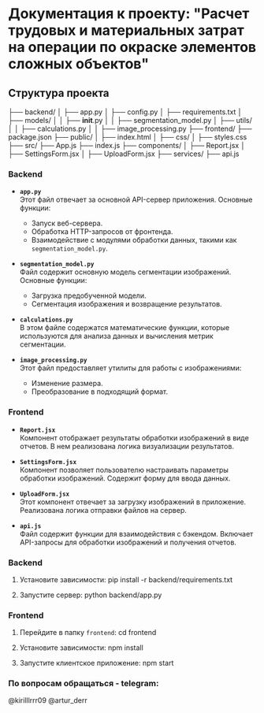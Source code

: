 # Документация к проекту: "Расчет трудовых и материальных затрат на операции по окраске элементов сложных объектов"

## Структура проекта
├── backend/
│   ├── app.py
│   ├── config.py
│   ├── requirements.txt
│   ├── models/
│   │   ├── __init__.py
│   │   ├── segmentation_model.py
│   ├── utils/
│   │   ├── calculations.py
│   │   ├── image_processing.py
├── frontend/
    ├── package.json
    ├── public/
    │   ├── index.html
    │   ├── css/
    │       ├── styles.css
    ├── src/
        ├── App.js
        ├── index.js
        ├── components/
        │   ├── Report.jsx
        │   ├── SettingsForm.jsx
        │   ├── UploadForm.jsx
        ├── services/
            ├── api.js

### Backend

- **`app.py`**  
  Этот файл отвечает за основной API-сервер приложения. Основные функции:
  - Запуск веб-сервера.
  - Обработка HTTP-запросов от фронтенда.
  - Взаимодействие с модулями обработки данных, такими как `segmentation_model.py`.

- **`segmentation_model.py`**  
  Файл содержит основную модель сегментации изображений. Основные функции:
  - Загрузка предобученной модели.
  - Сегментация изображения и возвращение результатов.

- **`calculations.py`**  
  В этом файле содержатся математические функции, которые используются для анализа данных и вычисления метрик сегментации.

- **`image_processing.py`**  
  Этот файл предоставляет утилиты для работы с изображениями:
  - Изменение размера.
  - Преобразование в подходящий формат.
  

### Frontend

- **`Report.jsx`**  
  Компонент отображает результаты обработки изображений в виде отчетов. В нем реализована логика визуализации результатов.

- **`SettingsForm.jsx`**  
  Компонент позволяет пользователю настраивать параметры обработки изображений. Содержит форму для ввода данных.

- **`UploadForm.jsx`**  
  Этот компонент отвечает за загрузку изображений в приложение. Реализована логика отправки файлов на сервер.

- **`api.js`**  
  Файл содержит функции для взаимодействия с бэкендом. Включает API-запросы для обработки изображений и получения отчетов.


### Backend
1. Установите зависимости:
   pip install -r backend/requirements.txt

2. Запустите сервер:
   python backend/app.py

### Frontend
1. Перейдите в папку `frontend`:
   cd frontend

2. Установите зависимости:
   npm install

3. Запустите клиентское приложение:
   npm start

### По вопросам обращаться - telegram: 
@kirilllrrr09
@artur_derr
